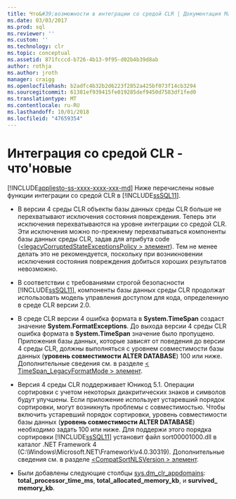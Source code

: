 ```yaml
---
title: Что&#39;возможности в интеграции со средой CLR | Документация Майкрософт
ms.date: 03/03/2017
ms.prod: sql
ms.reviewer: ''
ms.custom: ''
ms.technology: clr
ms.topic: conceptual
ms.assetid: 871fcccd-b726-4b13-9f95-d02b4b39d8ab
author: rothja
ms.author: jroth
manager: craigg
ms.openlocfilehash: b2adfc4b32b2d6223f2852a425bf073f14cb3294
ms.sourcegitcommit: 61381ef939415fe019285def9450d7583df1fed0
ms.translationtype: MT
ms.contentlocale: ru-RU
ms.lasthandoff: 10/01/2018
ms.locfileid: "47659354"
---
```

# <a name="clr-integration---what39s-new"></a>Интеграция со средой CLR - что&#39;новые
[!INCLUDE[appliesto-ss-xxxx-xxxx-xxx-md](../../includes/appliesto-ss-xxxx-xxxx-xxx-md.md)]
  Ниже перечислены новые функции интеграции со средой CLR в [!INCLUDE[ssSQL11](../../includes/sssql11-md.md)].  
  
-   В версии 4 среды CLR объекты базы данных среды CLR больше не перехватывают исключения состояния повреждения. Теперь эти исключения перехватываются на уровне интеграции со средой CLR. Эти исключения можно по-прежнему перехватываться компоненты базы данных среды CLR, задав для атрибута code ([\<legacyCorruptedStateExceptionsPolicy > элемент](http://go.microsoft.com/fwlink/?LinkId=204954)). Тем не менее делать это не рекомендуется, поскольку при возникновении исключения состояния повреждения добиться хороших результатов невозможно.  
  
-   В соответствии с требованиями строгой безопасности [!INCLUDE[ssSQL11](../../includes/sssql11-md.md)], компоненты базы данных среды CLR продолжат использовать модель управления доступом для кода, определенную в среде CLR версии 2.0.  
  
-   В среде CLR версии 4 ошибка формата в **System.TimeSpan** создаст значение **System.FormatExceptions**. До выхода версии 4 среды CLR ошибка формата в **System.TimeSpan** значение было пропущено. Приложения базы данных, которые зависят от поведения до версии 4 среды CLR, должны выполняться с уровнем совместимости базы данных (**уровень совместимости ALTER DATABASE**) 100 или ниже. Дополнительные сведения см. в разделе [< TimeSpan_LegacyFormatMode > элемент](http://go.microsoft.com/fwlink/?LinkId=205109).  
  
-   Версия 4 среды CLR поддерживает Юникод 5.1. Операции сортировки с учетом некоторых диакритических знаков и символов будут улучшены. Если приложение использует устаревший порядок сортировки, могут возникнуть проблемы с совместимостью. Чтобы включить устаревший порядок сортировки, уровень совместимости базы данных (**уровень совместимости ALTER DATABASE**) необходимо задать 100 или ниже. Для поддержи этого порядка сортировки [!INCLUDE[ssSQL11](../../includes/sssql11-md.md)] установит файл sort00001000.dll в каталог .NET Framework 4 (C:\Windows\Microsoft.NET\Framework\v4.0.30319). Дополнительные сведения см. в разделе [ \<CompatSortNLSVersion > элемент](http://go.microsoft.com/fwlink/?LinkId=205110).  
  
-   Были добавлены следующие столбцы [sys.dm_clr_appdomains](../../relational-databases/system-dynamic-management-views/sys-dm-clr-appdomains-transact-sql.md): **total_processor_time_ms**, **total_allocated_memory_kb**, и **survived_ memory_kb**.  
  
  
